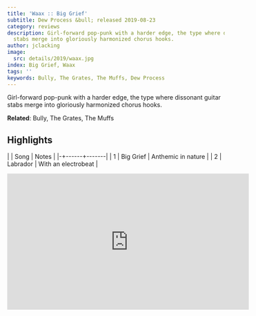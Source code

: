 ```yaml
---
title: 'Waax :: Big Grief'
subtitle: Dew Process &bull; released 2019-08-23
category: reviews
description: Girl-forward pop-punk with a harder edge, the type where dissonant guitar
  stabs merge into gloriously harmonized chorus hooks.
author: jclacking
image:
  src: details/2019/waax.jpg
index: Big Grief, Waax
tags: ''
keywords: Bully, The Grates, The Muffs, Dew Process
---
```

Girl-forward pop-punk with a harder edge, the type where dissonant guitar stabs merge into gloriously harmonized chorus hooks.<!--more-->

**Related**: Bully, The Grates, The Muffs

## Highlights

| | Song | Notes |
|-+------+-------|
| 1 | Big Grief | Anthemic in nature |
| 2 | Labrador | With an electrobeat |

<div class="tlo-detail-video"><iframe width="560" height="315" src="https://www.youtube.com/embed/nkuh3Fq8zS0" frameborder="0" allow="autoplay; encrypted-media" allowfullscreen></iframe></div>

